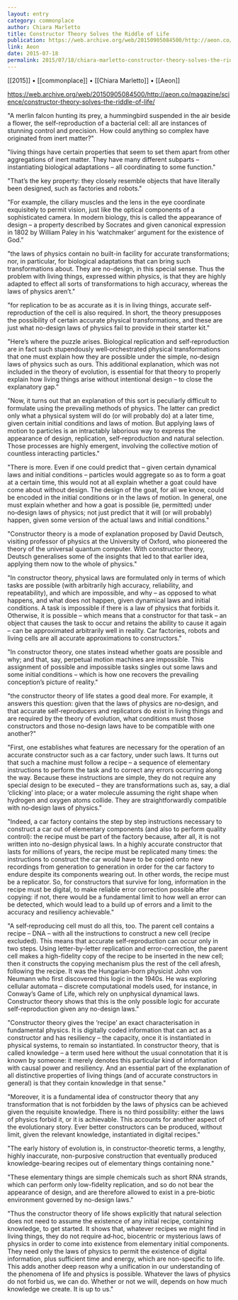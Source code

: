 ```yaml
---
layout: entry
category: commonplace
author: Chiara Marletto
title: Constructor Theory Solves the Riddle of Life
publication: https://web.archive.org/web/20150905084500/http://aeon.co/magazine/science/constructor-theory-solves-the-riddle-of-life/
link: Aeon
date: 2015-07-18
permalink: 2015/07/18/chiara-marletto-constructor-theory-solves-the-riddle-of-life
---
```


[[2015]] • [[commonplace]] • [[Chiara Marletto]] • [[Aeon]] 

https://web.archive.org/web/20150905084500/http://aeon.co/magazine/science/constructor-theory-solves-the-riddle-of-life/

"A merlin falcon hunting its prey, a hummingbird suspended in the air beside a flower, the self-reproduction of a bacterial cell: all are instances of stunning control and precision. How could anything so complex have originated from inert matter?"

"living things have certain properties that seem to set them apart from other aggregations of inert matter. They have many different subparts – instantiating biological adaptations – all coordinating to some function."

"That’s the key property: they closely resemble objects that have literally been designed, such as factories and robots."

"For example, the ciliary muscles and the lens in the eye coordinate exquisitely to permit vision, just like the optical components of a sophisticated camera. In modern biology, this is called the appearance of design – a property described by Socrates and given canonical expression in 1802 by William Paley in his ‘watchmaker’ argument for the existence of God."

"the laws of physics contain no built-in facility for accurate transformations; nor, in particular, for biological adaptations that can bring such transformations about. They are no-design, in this special sense. Thus the problem with living things, expressed within physics, is that they are highly adapted to effect all sorts of transformations to high accuracy, whereas the laws of physics aren’t."

"for replication to be as accurate as it is in living things, accurate self-reproduction of the cell is also required. In short, the theory presupposes the possibility of certain accurate physical transformations, and these are just what no-design laws of physics fail to provide in their starter kit."

"Here’s where the puzzle arises. Biological replication and self‑reproduction are in fact such stupendously well‑orchestrated physical transformations that one must explain how they are possible under the simple, no‑design laws of physics such as ours. This additional explanation, which was not included in the theory of evolution, is essential for that theory to properly explain how living things arise without intentional design – to close the explanatory gap."

"Now, it turns out that an explanation of this sort is peculiarly difficult to formulate using the prevailing methods of physics. The latter can predict only what a physical system will do (or will probably do) at a later time, given certain initial conditions and laws of motion. But applying laws of motion to particles is an intractably laborious way to express the appearance of design, replication, self‑reproduction and natural selection. Those processes are highly emergent, involving the collective motion of countless interacting particles."

"There is more. Even if one could predict that – given certain dynamical laws and initial conditions – particles would aggregate so as to form a goat at a certain time, this would not at all explain whether a goat could have come about without design. The design of the goat, for all we know, could be encoded in the initial conditions or in the laws of motion. In general, one must explain whether and how a goat is possible (ie, permitted) under no‑design laws of physics; not just predict that it will (or will probably) happen, given some version of the actual laws and initial conditions."

"Constructor theory is a mode of explanation proposed by David Deutsch, visiting professor of physics at the University of Oxford, who pioneered the theory of the universal quantum computer. With constructor theory, Deutsch generalises some of the insights that led to that earlier idea, applying them now to the whole of physics."

"In constructor theory, physical laws are formulated only in terms of which tasks are possible (with arbitrarily high accuracy, reliability, and repeatability), and which are impossible, and why – as opposed to what happens, and what does not happen, given dynamical laws and initial conditions. A task is impossible if there is a law of physics that forbids it. Otherwise, it is possible – which means that a constructor for that task – an object that causes the task to occur and retains the ability to cause it again – can be approximated arbitrarily well in reality. Car factories, robots and living cells are all accurate approximations to constructors."

"In constructor theory, one states instead whether goats are possible and why; and that, say, perpetual motion machines are impossible. This assignment of possible and impossible tasks singles out some laws and some initial conditions – which is how one recovers the prevailing conception’s picture of reality."

"the constructor theory of life states a good deal more. For example, it answers this question: given that the laws of physics are no‑design, and that accurate self‑reproducers and replicators do exist in living things and are required by the theory of evolution, what conditions must those constructors and those no‑design laws have to be compatible with one another?"

"First, one establishes what features are necessary for the operation of an accurate constructor such as a car factory, under such laws. It turns out that such a machine must follow a recipe – a sequence of elementary instructions to perform the task and to correct any errors occurring along the way. Because these instructions are simple, they do not require any special design to be executed – they are transformations such as, say, a dial ‘clicking’ into place; or a water molecule assuming the right shape when hydrogen and oxygen atoms collide. They are straightforwardly compatible with no‑design laws of physics."

"Indeed, a car factory contains the step by step instructions necessary to construct a car out of elementary components (and also to perform quality control): the recipe must be part of the factory because, after all, it is not written into no-design physical laws. In a highly accurate constructor that lasts for millions of years, the recipe must be replicated many times: the instructions to construct the car would have to be copied onto new recordings from generation to generation in order for the car factory to endure despite its components wearing out. In other words, the recipe must be a replicator. So, for constructors that survive for long, information in the recipe must be digital, to make reliable error correction possible after copying: if not, there would be a fundamental limit to how well an error can be detected, which would lead to a build up of errors and a limit to the accuracy and resiliency achievable."

"A self‑reproducing cell must do all this, too. The parent cell contains a recipe – DNA – with all the instructions to construct a new cell (recipe excluded). This means that accurate self‑reproduction can occur only in two steps. Using letter-by-letter replication and error-correction, the parent cell makes a high-fidelity copy of the recipe to be inserted in the new cell; then it constructs the copying mechanism plus the rest of the cell afresh, following the recipe. It was the Hungarian-born physicist John von Neumann who first discovered this logic in the 1940s. He was exploring cellular automata – discrete computational models used, for instance, in Conway’s Game of Life, which rely on unphysical dynamical laws. Constructor theory shows that this is the only possible logic for accurate self-reproduction given any no-design laws."

"Constructor theory gives the ‘recipe’ an exact characterisation in fundamental physics. It is digitally coded information that can act as a constructor and has resiliency – the capacity, once it is instantiated in physical systems, to remain so instantiated. In constructor theory, that is called knowledge – a term used here without the usual connotation that it is known by someone: it merely denotes this particular kind of information with causal power and resiliency. And an essential part of the explanation of all distinctive properties of living things (and of accurate constructors in general) is that they contain knowledge in that sense."

"Moreover, it is a fundamental idea of constructor theory that any transformation that is not forbidden by the laws of physics can be achieved given the requisite knowledge. There is no third possibility: either the laws of physics forbid it, or it is achievable. This accounts for another aspect of the evolutionary story. Ever better constructors can be produced, without limit, given the relevant knowledge, instantiated in digital recipes."

"The early history of evolution is, in constructor-theoretic terms, a lengthy, highly inaccurate, non-purposive construction that eventually produced knowledge-bearing recipes out of elementary things containing none."

"These elementary things are simple chemicals such as short RNA strands, which can perform only low-fidelity replication, and so do not bear the appearance of design, and are therefore allowed to exist in a pre-biotic environment governed by no-design laws."

"Thus the constructor theory of life shows explicitly that natural selection does not need to assume the existence of any initial recipe, containing knowledge, to get started. It shows that, whatever recipes we might find in living things, they do not require ad‑hoc, biocentric or mysterious laws of physics in order to come into existence from elementary initial components. They need only the laws of physics to permit the existence of digital information, plus sufficient time and energy, which are non-specific to life. This adds another deep reason why a unification in our understanding of the phenomena of life and physics is possible. Whatever the laws of physics do not forbid us, we can do. Whether or not we will, depends on how much knowledge we create. It is up to us."

